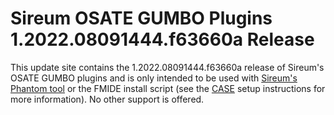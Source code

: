 # Sireum OSATE GUMBO Plugins 1.2022.08091444.f63660a Release

This update site contains the 1.2022.08091444.f63660a release of Sireum's OSATE GUMBO plugins and is only
intended to be used with [Sireum's Phantom tool](https://github.com/sireum/phantom)
or the FMIDE install script (see the
[CASE](https://github.com/sireum/case-env#setting-up-fmide-and-hamr-only)
setup instructions for more information). No other support is offered.
